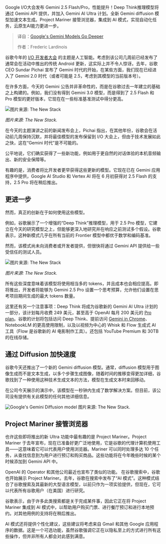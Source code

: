 
<!--
title: Google的Gemini模型更进一步
cover: https://cdn.thenewstack.io/media/2025/05/bbd93769-img_0902-scaled.jpg
summary: Google I/O大会发布 Gemini 2.5 Flash/Pro，性能提升！Deep Think推理模型将通过 Gemini API 提供，并加入 Gemini AI Ultra 计划。全新 Gemini diffusion 模型加速文本生成。Project Mariner 接管浏览器，集成到 AI 模式，实现自动化任务，云原生AI能力更进一步。
-->

Google I/O大会发布 Gemini 2.5 Flash/Pro，性能提升！Deep Think推理模型将通过 Gemini API 提供，并加入 Gemini AI Ultra 计划。全新 Gemini diffusion 模型加速文本生成。Project Mariner 接管浏览器，集成到 AI 模式，实现自动化任务，云原生AI能力更进一步。

> 译自：[Google's Gemini Models Go Deeper](https://thenewstack.io/googles-gemini-models-go-deeper/)
> 
> 作者：Frederic Lardinois

谷歌今年的 [I/O 开发者大会](https://io.google/2025/) 的主题是人工智能。考虑到该公司几周前已经发布了通常会在活动中推出的传统 Android 更新，这实际上并不令人惊讶。去年，谷歌 CEO Sundar Pichai 宣布了 Gemini 时代的开始，在某些方面，我们现在已经进入了 Gemini 2.0 时代（或者可能是 2.5，考虑到其模型的当前版本号）。

在许多方面，今天的 Gemini 公告并非革命性的，而是在谷歌过去一年建立的基础之上构建的。例如，我们没有得到 Gemini 3.0 模型，而是得到了 2.5 Flash 和 Pro 模型的更好版本，它现在在一些标准基准测试中得分更高。

![图片来源: The New Stack](https://cdn.thenewstack.io/media/2025/05/fef263c1-99a2eb37-4a6c-4b17-98c2-e5f946a6c84e-scaled.jpg)

*图片来源: The New Stack.*

在今天的主题演讲之前的新闻发布会上，Pichai 指出，在其他年份，谷歌会在活动前几周保持沉默，并将最佳模型的发布保留到 I/O 大会上，但由于技术发展如此之快，这在“Gemini 时代”是不可能的。

公平地说，它们确实获得了一些新功能，例如用于更自然的对话体验的本机音频输出、新的安全保障等。

有趣的是，消费者将比开发者更早获得这些更新的模型。它现在已在 Gemini 应用程序中提供，Google AI Studio 和 Vertex AI 将在 6 月初获得对 2.5 Flash 的支持，2.5 Pro 将在稍后推出。

## 更进一步

然而，真正的创新在于如何使用这些模型。

例如，谷歌展示了一个增强的“Deep Think”推理模型，用于 2.5 Pro 模型，它建立在今天的研究模型之上，但能够更深入地研究并在响应之前测试多个假设。谷歌表示，这种新模式几乎在所有当前的 Frontier 模型中都优于数学和编码基准。

然而，该模式尚未向消费者或开发者提供，但很快将通过 Gemini API 提供给一些受信任的测试人员。

![图片来源: The New Stack](https://cdn.thenewstack.io/media/2025/05/dc0e57c3-6638bd37-fd0e-48fd-9425-c490a8d7813f-scaled.jpg)

*图片来源: The New Stack.*

所有这些深度意味着该模型将使用相当多的 tokens，并且成本也会相应提高。即将推出，开发者将能够为 Gemini 2.5 Pro 设置一个思考预算，允许他们设置在思考项目期间生成的最大 tokens 数量。

这里还有另一个注意事项：Deep Think 将成为谷歌新的 Gemini AI Ultra 计划的一部分，该计划每月收费 249 美元，甚至高于 OpenAI 每月 200 美元的 [Pro plan](https://openai.com/chatgpt/pricing/)。谷歌的计划将包括访问 Deep Think、提前访问 [Gemini in Chrome](https://gemini.google/cms/login?continue=%2Foverview%2Fgemini-in-chrome%2F%3Fpreview%3Dtrue)、NotebookLM 的更高使用限制，以及以视频为中心的 Whisk 和 Flow 生成式 AI 工具（Flow 是谷歌新的 AI 电影制作工具）。还包括 YouTube Premium 和 30TB 的在线存储。

## 通过 Diffusion 加快速度

谷歌今天还推出了一个新的 Gemini diffusion 模型。通常，diffusion 模型用于图像生成而不是文本生成，以多个步骤生成图像，随着时间的推移变得更加详细，谷歌找到了一种使用这种技术生成文本的方法，模型在生成文本时来回移动。

在公司今天展示的演示中，该模型在一秒钟内生成了数学解决方案。但目前，该公司没有提供有关此模型的任何其他详细信息。

![Google's Gemini Diffusion model](https://cdn.thenewstack.io/media/2025/05/b72864cc-img_0932-scaled.jpg)
图片来源: The New Stack.

## Project Mariner 接管浏览器

也许这些即将推出的新 Ultra 功能中最有趣的是 Project Mariner。Project Mariner 于去年宣布，现在已准备好更广泛地使用，它是谷歌的代理计算机使用工具——这意味着它可以代表用户使用浏览器。Mariner 可以同时处理多达 10 个任务，从查找信息到为用户进行预订和购买商品。这些功能将在今年晚些时候的某个时候添加到 Gemini API 中。

OpenAI 的 Operator 和其他公司最近也宣布了类似的功能。
在谷歌搜索中，谷歌也开始展示 Project Mariner。去年，谷歌在搜索中发布了“AI 模式”。这种模式结合了谷歌搜索及其最新的大型语言模型，以前只作为一项实验提供，但现在，它可以代表所有谷歌用户（在美国）进行研究。

谷歌表示，由于许多此类搜索都是关于完成某件事，因此它正在将 Project Mariner 集成到 AI 模式中，以帮助用户购买门票、进行餐厅预订和进行本地预约。对其他用例的支持将在稍后推出。

AI 模式还将提供个性化建议，这些建议将考虑来自 Gmail 和其他 Google 应用程序的数据。这是一个可选功能，虽然谷歌强调它正在以隐私至上的方式进行所有这些操作，但并非所有人都会对此感到满意。
